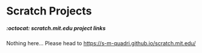 # Scratch Projects

##### :octocat: scratch.mit.edu project links

Nothing here... Please head to 
https://s-m-quadri.github.io/scratch.mit.edu/
